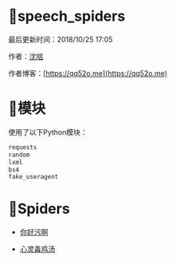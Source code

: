 # 🐾speech_spiders

最后更新时间：2018/10/25 17:05  

作者：[沈唁](https://qq52o.me)  

作者博客：[https://qq52o.me](https://qq52o.me)  

# 🔗模块  

使用了以下Python模块：  
```python
requests  
random  
lxml  
bs4  
fake_useragent 
```

# 🌚Spiders

* [你好污啊](https://github.com/sy-records/speech_spiders/tree/master/nihaowu)

* [心灵毒鸡汤](https://github.com/sy-records/speech_spiders/tree/master/chicken-soup)